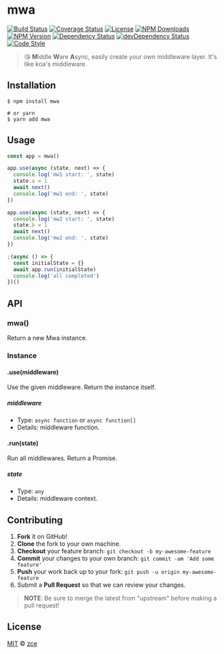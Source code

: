 # mwa

[![Build Status][travis-img]][travis-url]
[![Coverage Status][codecov-img]][codecov-url]
[![License][license-img]][license-url]
[![NPM Downloads][downloads-img]][downloads-url]
[![NPM Version][version-img]][version-url]
[![Dependency Status][dependency-img]][dependency-url]
[![devDependency Status][devdependency-img]][devdependency-url]
[![Code Style][style-img]][style-url]

> 😘 **M**iddle **W**are **A**sync, easily create your own middleware layer. It's like koa's middleware.

## Installation

```shell
$ npm install mwa

# or yarn
$ yarn add mwa
```

## Usage

```javascript
const app = mwa()

app.use(async (state, next) => {
  console.log('mw1 start: ', state)
  state.a = 1
  await next()
  console.log('mw1 end: ', state)
})

app.use(async (state, next) => {
  console.log('mw2 start: ', state)
  state.b = 1
  await next()
  console.log('mw2 end: ', state)
})

;(async () => {
  const initialState = {}
  await app.run(initialState)
  console.log('all completed')
})()
```

## API

### mwa()

Return a new Mwa instance.

### Instance

#### .use(middleware)

Use the given middleware. Return the instance itself.

##### middleware

- Type: `async function` or `async function[]`
- Details: middleware function.

#### .run(state)

Run all middlewares. Return a Promise.

##### state

- Type: `any`
- Details: middleware context.

## Contributing

1. **Fork** it on GitHub!
2. **Clone** the fork to your own machine.
3. **Checkout** your feature branch: `git checkout -b my-awesome-feature`
4. **Commit** your changes to your own branch: `git commit -am 'Add some feature'`
5. **Push** your work back up to your fork: `git push -u origin my-awesome-feature`
6. Submit a **Pull Request** so that we can review your changes.

> **NOTE**: Be sure to merge the latest from "upstream" before making a pull request!

## License

[MIT](LICENSE) &copy; [zce](https://zce.me)



[travis-img]: https://img.shields.io/travis/com/zce/mwa?label=travis
[travis-url]: https://travis-ci.com/zce/mwa
[codecov-img]: https://img.shields.io/codecov/c/github/zce/mwa
[codecov-url]: https://codecov.io/gh/zce/mwa
[license-img]: https://img.shields.io/github/license/zce/mwa
[license-url]: https://github.com/zce/mwa/blob/master/LICENSE
[downloads-img]: https://img.shields.io/npm/dm/mwa
[downloads-url]: https://npm.im/mwa
[version-img]: https://img.shields.io/npm/v/mwa
[version-url]: https://npm.im/mwa
[dependency-img]: https://img.shields.io/david/zce/mwa
[dependency-url]: https://david-dm.org/zce/mwa
[devdependency-img]: https://img.shields.io/david/dev/zce/mwa
[devdependency-url]: https://david-dm.org/zce/mwa?type=dev
[style-img]: https://img.shields.io/badge/code_style-standard-brightgreen
[style-url]: https://standardjs.com

